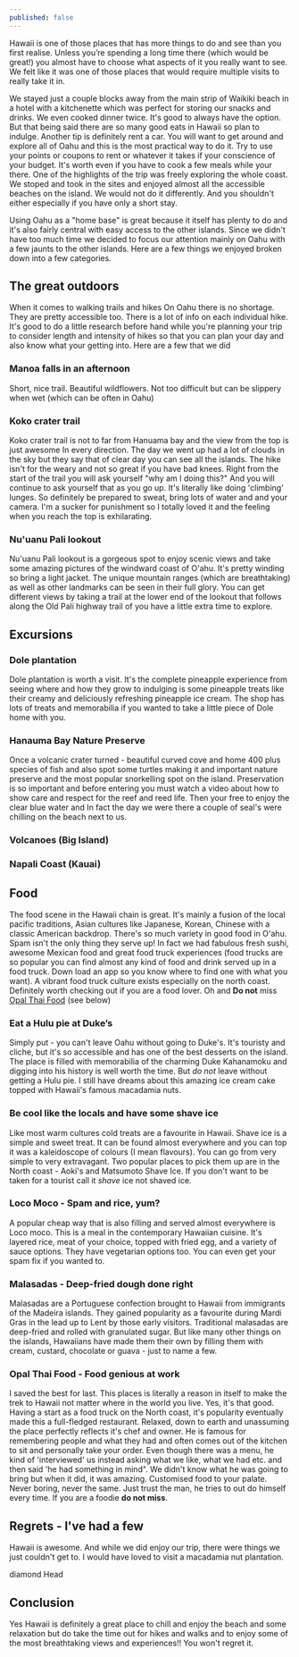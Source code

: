 ```yaml
---
published: false
---
```

Hawaii is one of those places that has more things to do and see than you first realise. Unless you’re spending a long time there (which would be great!) you almost have to choose what aspects of it you really want to see. We felt like it was one of those places that would require multiple visits to really take it in.

We stayed just a couple blocks away from the main strip of Waikiki beach in a hotel with a kitchenette which was perfect for storing our snacks and drinks.  We even cooked dinner twice.  It's good to always have the option.  But that being said there are so many good eats in Hawaii so plan to indulge.  Another tip is definitely rent a car.  You will want to get around and explore all of Oahu and this is the most practical way to do it.  Try to use your points or coupons to rent or whatever it takes if your conscience of your budget.  It's worth even if you have to cook a few meals while your there.  One of the highlights of the trip was freely exploring the whole coast. We stoped and took in the sites and enjoyed almost all the accessible beaches on the island.  We would not do it differently.  And you shouldn't either especially if you have only a short stay.  

Using Oahu as a "home base" is great because it itself has plenty to do and it's also fairly central with easy access to the other islands. Since we didn't have too much time we decided to focus our attention mainly on Oahu with a few jaunts to the other islands. Here are a few things we enjoyed broken down into a few categories.

## The great outdoors
When it comes to walking trails and hikes On Oahu there is no shortage.  They are pretty accessible too. There is a lot of info on each individual hike. It's good to do a little research before hand while you're planning your trip to consider length and intensity of hikes so that you can plan your day and also know what your getting into.
Here are a few that we did

### Manoa falls in an afternoon
Short, nice trail. Beautiful wildflowers. Not too difficult but can be slippery when wet (which can be often in Oahu)

### Koko crater trail
Koko crater trail is not to far from Hanuama bay and the view from the top is just awesome In every direction. The day we went up had a lot of clouds in the sky but they say that of clear day you can see all the islands. The hike isn't for the weary and not so great if you have bad knees. Right from the start of the trail you will ask yourself "why am I doing this?" And you will continue to ask yourself that as you go up.  It's literally like doing 'climbing' lunges.  So definitely be prepared to sweat, bring lots of water and and your camera. I'm a sucker for punishment so I totally loved it and the feeling when you reach the top is exhilarating.

### Nu'uanu Pali lookout
Nu'uanu Pali lookout is a gorgeous spot to enjoy scenic views and take some amazing pictures of the windward coast of O'ahu. It's pretty winding so bring a light jacket. The unique mountain ranges (which are breathtaking) as well as other landmarks can be seen in their full glory.  You can get different views by taking a trail at the lower end of the lookout that follows along the Old Pali highway trail of you have a little extra time to explore.  

## Excursions

### Dole plantation
Dole plantation is worth a visit. It's the complete pineapple experience from seeing where and how they grow to indulging is some pineapple treats like their creamy and deliciously refreshing pineapple ice cream. The shop has lots of treats and memorabilia if you wanted to take a little piece of Dole home with you.

### Hanauma Bay Nature Preserve
Once a volcanic crater turned - beautiful curved cove and home 400 plus species of fish and also spot some turtles making it and important nature preserve and the most popular snorkelling spot on the island.  Preservation is so important and before entering you must watch a video about how to show care and respect for the reef and reed life. Then your free to enjoy the clear blue water and In fact the day we were there a couple of seal's were chilling on the beach next to us.

### Volcanoes (Big Island)

### Napali Coast (Kauai)


## Food
The food scene in the Hawaii chain is great. It's mainly a fusion of the local pacific traditions, Asian cultures like Japanese, Korean, Chinese with a classic American backdrop. There's so much variety in good food in O'ahu.  Spam isn't  the only thing they serve up! In fact we had fabulous fresh sushi, awesome Mexican food and great food truck experiences (food trucks are so popular you can find almost any kind of food and drink served up in a food truck. Down load an app so you know where to find one with what you want). A vibrant food truck culture exists especially on the north coast. Definitely worth checking out if you are a food lover. Oh and **Do not** miss [Opal Thai Food](http://opalthai.com) (see below)

### Eat a Hulu pie at Duke’s

Simply put - you can't leave Oahu without going to Duke's. It's touristy and cliche, but it's so accessible and has one of the best desserts on the island. The place is filled with memorabilia of the charming Duke Kahanamoku and digging into his history is well worth the time. But *do not* leave without getting a Hulu pie. I still have dreams about this amazing ice cream cake topped with Hawaii's famous macadamia nuts.

### Be cool like the locals and have some shave ice
Like most warm cultures cold treats are a favourite in Hawaii. Shave ice is a simple and sweet treat. It can be found almost everywhere and you can top it was a kaleidoscope of colours (I mean flavours). You can go from very simple to very extravagant. Two popular places to pick them up are in the North coast - Aoki's and Matsumoto Shave Ice. If you don't want to be taken for a tourist call it *shave* ice not shaved ice.

### Loco Moco - Spam and rice, yum?
A popular cheap way that is also filling and served almost everywhere is Loco moco.  This is a meal in the contemporary Hawaiian cuisine. It's layered rice, meat of your choice, topped with fried egg, and a variety of sauce options. They have vegetarian options too.  You can even get your spam fix if you wanted to.   

### Malasadas - Deep-fried dough done right
Malasadas are a Portuguese confection brought to Hawaii from immigrants of the Madeira islands. They gained popularity as a favourite during Mardi Gras in the lead up to Lent by those early visitors. Traditional malasadas are deep-fried and rolled with granulated sugar. But like many other things on the islands, Hawaiians have made them their own by filling them with cream, custard, chocolate or guava - just to name a few.

### Opal Thai Food - Food genious at work
I saved the best for last. This places is literally a reason in itself to make the trek to Hawaii not matter where in the world you live. Yes, it's that good. Having a start as a food truck on the North coast, it's popularity eventually made this a full-fledged restaurant. Relaxed, down to earth and unassuming the place perfectly reflects it's chef and owner. He is famous for remembering people and what they had and often comes out of the kitchen to sit and personally take your order. Even though there was a menu, he kind of 'interviewed' us instead asking what we like, what we had etc. and then said 'he had something in mind". We didn't know what he was going to bring but when it did, it was amazing. Customised food to your palate. Never boring, never the same. Just trust the man, he tries to out do himself every time. If you are a foodie **do not miss**.

## Regrets - I've had a few

Hawaii is awesome. And while we did enjoy our trip, there were things we just couldn't get to. I would have loved to visit a macadamia nut plantation.

diamond Head



## Conclusion
Yes Hawaii  is definitely a great place to chill and enjoy the beach and some relaxation but do take the time out for hikes and walks and to enjoy some of the most breathtaking views and experiences!! You won't regret it.  
